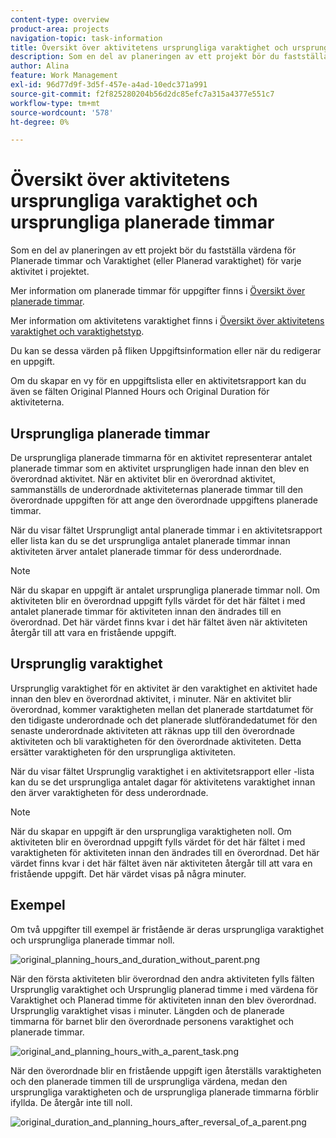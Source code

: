 ```yaml
---
content-type: overview
product-area: projects
navigation-topic: task-information
title: Översikt över aktivitetens ursprungliga varaktighet och ursprungliga planerade timmar
description: Som en del av planeringen av ett projekt bör du fastställa värdena för Planerade timmar och Varaktighet (eller Planerad varaktighet) för varje aktivitet i projektet.
author: Alina
feature: Work Management
exl-id: 96d77d9f-3d5f-457e-a4ad-10edc371a991
source-git-commit: f2f825280204b56d2dc85efc7a315a4377e551c7
workflow-type: tm+mt
source-wordcount: '578'
ht-degree: 0%

---
```


# Översikt över aktivitetens ursprungliga varaktighet och ursprungliga planerade timmar

Som en del av planeringen av ett projekt bör du fastställa värdena för Planerade timmar och Varaktighet (eller Planerad varaktighet) för varje aktivitet i projektet.

Mer information om planerade timmar för uppgifter finns i [Översikt över planerade timmar](../../../manage-work/tasks/task-information/planned-hours.md).

Mer information om aktivitetens varaktighet finns i [Översikt över aktivitetens varaktighet och varaktighetstyp](../../../manage-work/tasks/taskdurtn/task-duration-and-duration-type.md).

Du kan se dessa värden på fliken Uppgiftsinformation eller när du redigerar en uppgift.

Om du skapar en vy för en uppgiftslista eller en aktivitetsrapport kan du även se fälten Original Planned Hours och Original Duration för aktiviteterna.

## Ursprungliga planerade timmar

De ursprungliga planerade timmarna för en aktivitet representerar antalet planerade timmar som en aktivitet ursprungligen hade innan den blev en överordnad aktivitet. När en aktivitet blir en överordnad aktivitet, sammanställs de underordnade aktiviteternas planerade timmar till den överordnade uppgiften för att ange den överordnade uppgiftens planerade timmar.

När du visar fältet Ursprungligt antal planerade timmar i en aktivitetsrapport eller lista kan du se det ursprungliga antalet planerade timmar innan aktiviteten ärver antalet planerade timmar för dess underordnade.

>[!NOTE]
>
>När du skapar en uppgift är antalet ursprungliga planerade timmar noll. Om aktiviteten blir en överordnad uppgift fylls värdet för det här fältet i med antalet planerade timmar för aktiviteten innan den ändrades till en överordnad. Det här värdet finns kvar i det här fältet även när aktiviteten återgår till att vara en fristående uppgift.

## Ursprunglig varaktighet

Ursprunglig varaktighet för en aktivitet är den varaktighet en aktivitet hade innan den blev en överordnad aktivitet, i minuter. När en aktivitet blir överordnad, kommer varaktigheten mellan det planerade startdatumet för den tidigaste underordnade och det planerade slutförandedatumet för den senaste underordnade aktiviteten att räknas upp till den överordnade aktiviteten och bli varaktigheten för den överordnade aktiviteten. Detta ersätter varaktigheten för den ursprungliga aktiviteten.

När du visar fältet Ursprunglig varaktighet i en aktivitetsrapport eller -lista kan du se det ursprungliga antalet dagar för aktivitetens varaktighet innan den ärver varaktigheten för dess underordnade.

>[!NOTE]
>
>När du skapar en uppgift är den ursprungliga varaktigheten noll. Om aktiviteten blir en överordnad uppgift fylls värdet för det här fältet i med varaktigheten för aktiviteten innan den ändrades till en överordnad. Det här värdet finns kvar i det här fältet även när aktiviteten återgår till att vara en fristående uppgift. Det här värdet visas på några minuter.

## Exempel

Om två uppgifter till exempel är fristående är deras ursprungliga varaktighet och ursprungliga planerade timmar noll.

![original_planning_hours_and_duration_without_parent.png](assets/original-planned-hours-and-duration-without-parent-350x38.png)

När den första aktiviteten blir överordnad den andra aktiviteten fylls fälten Ursprunglig varaktighet och Ursprunglig planerad timme i med värdena för Varaktighet och Planerad timme för aktiviteten innan den blev överordnad. Ursprunglig varaktighet visas i minuter. Längden och de planerade timmarna för barnet blir den överordnade personens varaktighet och planerade timmar.

![original_and_planning_hours_with_a_parent_task.png](assets/original-and-planned-hours-with-a-parent-task-350x38.png)

När den överordnade blir en fristående uppgift igen återställs varaktigheten och den planerade timmen till de ursprungliga värdena, medan den ursprungliga varaktigheten och de ursprungliga planerade timmarna förblir ifyllda. De återgår inte till noll.

![original_duration_and_planning_hours_after_reversal_of_a_parent.png](assets/original-duration-and-planned-hours-after-reversal-of-a-parent-350x39.png)
